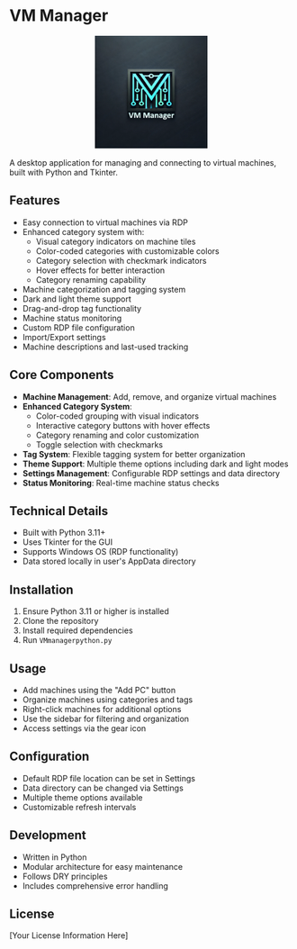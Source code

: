 # VM Manager

<p align="center">
  <img src="docs/images/vm_logo.png" alt="VM Manager Logo" width="200"/>
</p>

A desktop application for managing and connecting to virtual machines, built with Python and Tkinter.

## Features

- Easy connection to virtual machines via RDP
- Enhanced category system with:
  - Visual category indicators on machine tiles
  - Color-coded categories with customizable colors
  - Category selection with checkmark indicators
  - Hover effects for better interaction
  - Category renaming capability
- Machine categorization and tagging system
- Dark and light theme support
- Drag-and-drop tag functionality
- Machine status monitoring
- Custom RDP file configuration
- Import/Export settings
- Machine descriptions and last-used tracking

## Core Components

- **Machine Management**: Add, remove, and organize virtual machines
- **Enhanced Category System**: 
  - Color-coded grouping with visual indicators
  - Interactive category buttons with hover effects
  - Category renaming and color customization
  - Toggle selection with checkmarks
- **Tag System**: Flexible tagging system for better organization
- **Theme Support**: Multiple theme options including dark and light modes
- **Settings Management**: Configurable RDP settings and data directory
- **Status Monitoring**: Real-time machine status checks

## Technical Details

- Built with Python 3.11+
- Uses Tkinter for the GUI
- Supports Windows OS (RDP functionality)
- Data stored locally in user's AppData directory

## Installation

1. Ensure Python 3.11 or higher is installed
2. Clone the repository
3. Install required dependencies
4. Run `VMmanagerpython.py`

## Usage

- Add machines using the "Add PC" button
- Organize machines using categories and tags
- Right-click machines for additional options
- Use the sidebar for filtering and organization
- Access settings via the gear icon

## Configuration

- Default RDP file location can be set in Settings
- Data directory can be changed via Settings
- Multiple theme options available
- Customizable refresh intervals

## Development

- Written in Python
- Modular architecture for easy maintenance
- Follows DRY principles
- Includes comprehensive error handling

## License

[Your License Information Here]